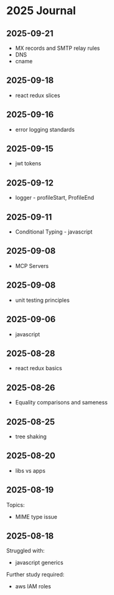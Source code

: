 # 2025 Journal

## 2025-09-21
- MX records and SMTP relay rules
- DNS
- cname

## 2025-09-18
- react redux slices

## 2025-09-16
- error logging standards

## 2025-09-15
- jwt tokens

## 2025-09-12
- logger - profileStart, ProfileEnd

## 2025-09-11
- Conditional Typing - javascript

## 2025-09-08
- MCP Servers

## 2025-09-08
- unit testing principles

## 2025-09-06
- javascript 

## 2025-08-28
- react redux basics

## 2025-08-26
- Equality comparisons and sameness

## 2025-08-25
- tree shaking

## 2025-08-20
- libs vs apps

## 2025-08-19
Topics:
- MIME type issue
  
## 2025-08-18
Struggled with:
- javascript generics

Further study required:
- aws IAM roles


